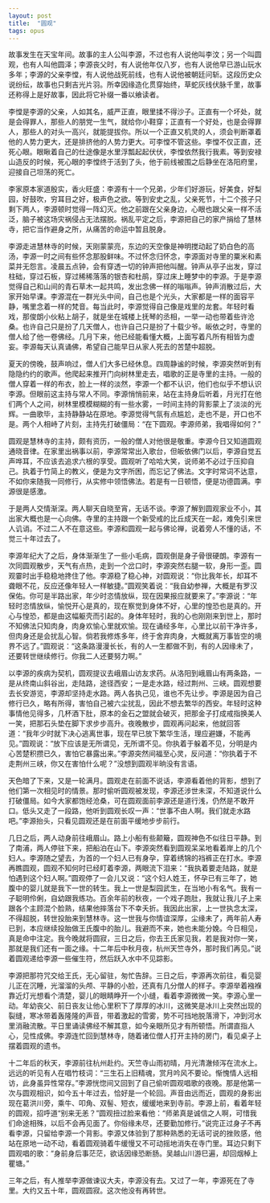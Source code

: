 ```yaml
---
layout: post
title:  "圆观"
tags: opus
---
```


故事发生在天宝年间。故事的主人公叫李源，不过也有人说他叫李汶；另一个叫圆观，也有人叫他圆泽；李源丧父时，有人说他年仅八岁，也有人说他早已游山玩水多年；李源的父亲李憆，有人说他战死前线，也有人说他被朝廷问斩。这段历史众说纷纭，故事也只剩吉光片羽。所幸因缘造化贯穿始终，草蛇灰线伏脉千里，故事还称得上是好故事，因此将它补缀一番以飨读者。

李憆是李源的父亲，人如其名，威严正直，眼里揉不得沙子。正直有一个坏处，就是会得罪人，那些人的朋党一生气，就给你小鞋穿；正直有一个好处，也是会得罪人，那些人的对头一高兴，就能提拔你。所以一个正直又机灵的人，须会判断罩着他的人势力更大，还是排挤他的人势力更大。可李憆不管这些。李憆不仅正直，还死心眼。眼瞅着自己的仕途像是水里浮瓢起起伏伏，李憆依然我行我素。等到安禄山造反的时候，死心眼的李憆终于活到了头，他于前线被围之后静坐在洛阳府里，迎接自己坦荡的死亡。

李家原本家道殷实，香火旺盛：李源有十一个兄弟，少年们好游玩，好美食，好梨园，好鼓吹，穷耳目之好，极声色之欲。等到安史之乱，父亲死节，十二个孩子只剩下两人，李源顿时觉得一阵幻灭。他之前跟在父亲身边，心眼也跟父亲一样不活泛，脑子被这场灾祸侵占无法摆脱。祸乱平定之后，李源把自己的家产捐给了慧林寺，把它当作避身之所，从痛苦的命运中暂且脱身。

李源走进慧林寺的时候，天刚蒙蒙亮，东边的天空像是神明搅动起了奶白色的高汤，李源一时之间有些怀念那股鲜味。不过怀念归怀念，李源面对寺里的粟米和素菜并无怨言。凌晨五点钟，会有穿透一切的钟声把他叫醒。钟声从亭子出发，穿过柱础，穿过石板，穿过稀稀落落的银杏和杜鹃，穿过床上睡梦中的李源。于是李源觉得自己和山间的青石草木一起共鸣，发出念佛一样的嗡嗡声。钟声消散过后，大家开始早课。李源混在一群光头中间，自己也是个光头，大家都是一样的面容平静，嘴里念着一样的梵音。每当此时，李源觉得自己像是戏里的龙套。年轻时看戏，那俊朗小伙粘上胡子，就是坐在城楼上抚琴的丞相，一举一动也带着些许沧桑。也许自己只是扮了几天僧人，也许自己只是扮了十载少爷。皈依之时，寺里的僧人给了他一卷佛经。几月下来，他已经能看懂大概，上面写着凡所有相皆为虚妄。李源每天认真诵佛，希望自己能早日从家人死去的苦楚中超脱。

夏天的傍晚，鼓声响过，僧人们大多已经休息。四周静谧的时候，李源突然听到有隐隐约约的歌声。他爬起来推开门向树林里走去，唱歌的正是寺里的主持。一般的僧人穿着一样的布衣，脸上一样的淡然，李源一个都不认识，他们也似乎不想认识李源。但眼前这主持与常人不同。李源悄悄前来，站在主持身后听着，月光打在他们两个人之间，树林里模模糊糊的有一些水雾，一时间主持的背影蒙上了淡淡的光辉。一曲歌毕，主持静静站在原地。李源觉得气氛有点尴尬，走也不是，开口也不是。两个人相峙了片刻，主持先打破僵局：“在下圆观。李源师弟，我唱得如何？”

圆观是慧林寺的主持，颇有资历，一般的僧人对他很是敬重。李源今日又知道圆观通晓音律。在家里出祸事以前，李源常常出入歌台，但皈依佛门以后，李源自觉五声哗耳，不应该去追求六根的享受。圆观听了哈哈大笑，说师弟不必过于压抑自己。执着于竹简上的教义，便是为文字所困，而忘记了佛法。文字时常词不达意，不如你来随我一同修行，从实修中领悟佛法。若是有一日顿悟，便是功德圆满。李源很是感激。

于是两人交情渐深。两人聊天自晓至宵，无话不谈。李源了解到圆观家业不小，其出家大概也是一心向佛。寺里的主持跟一个新受戒的比丘成天在一起，难免引来世人讥诮。不过二人不在意这些。李源和圆观一起与佛论禅，说着旁人不懂的话，不觉三十年过去了。

李源年纪大了之后，身体渐渐生了一些小毛病，圆观倒是身子骨很硬朗。李源有一次同圆观散步，天气有点热，走到一个岔口时，李源突然右腿一软，身形一歪。圆观霎时出手稳稳地搀住了他。李源稳了稳心神，对圆观说：“你比我年长，却耳不聋眼不花，反应还像年轻人一样敏捷。”圆观笑着说：“我自幼参禅，大概是有罗汉保佑。你可是半路出家，年少时恣情放纵，现在因果报应就要来了。”李源说：“年轻时恣情放纵，愉悦开心是真的，现在察觉到身体不好，心里的惶恐也是真的。开心与惶恐，都是由这幅躯壳而引起的。身体年轻时，我的心也刚刚来到世上，那时不知佛法只知肉身，肉身欢愉心里就欢愉。现在诵经多年，心里比以前干净许多，但肉身还是会扰乱心智。倘若我修炼多年，终于舍弃肉身，大概就离万事皆空的境界不远了。”圆观说：“这条路漫漫长长，有的人一生都做不到，有的人因缘未了，还要转世继续修行。你我二人还要努力啊。”

以李源的疾病为契机，圆观提议去峨眉山访友求药。从洛阳到峨眉山有两条路，一是从终南山斜谷出，走陆路，途径西安；一是走水路，经过荆州、三峡。圆观想要去长安游览，李源却坚持走水路。两人各执己见，谁也不先让步。李源是因为自己修行已久，略有所得，害怕自己被六尘扰乱，因此不想去繁华的西安。年轻时这种事情他见得多，几杯酒下肚，原本的金石之盟就会破灭，把那金子打成戒指换美人一笑，把那石头垫在脚下求步步高升。夜晚散步，圆观再问起来，他就回答道：“我年少时就下决心逃离世事，现在早已放下繁华生活，理应避嫌，不能再见。”圆观说：“放下应该是无所谓见，无所谓不见。你执着于躲着不见，分明是内心苦楚积攒已久，害怕它暴露出来。”李源突然间福至心灵，反问道：“你执着于不走荆州三峡，你又在害怕什么呢？”没想到圆观半晌没有言语。

天色暗了下来，又是一轮满月。圆观走在前面不说话，李源看着他的背影，想到了他们第一次相见时的情景。那时偷听圆观被发现，李源还涉世未深，不知道说什么打破僵局。如今大家都饱经沧桑，可在圆观面前李源还是道行浅，仍然是不敢开口。低头又走了一段路，他听到圆观长叹一声：“世事不由人啊。我们就走水路吧。”李源抬头，只看见圆观还是在前面平缓地步步前行。

几日之后，两人动身前往峨眉山。路上小船有些颠簸，圆观神色不似往日平静。到了南浦，两人停驻下来，把船泊在山下。李源突然看到圆观呆呆地看着岸上的几个妇人。李源随之望去，为首的一个妇人已有身孕，穿着绣锦的裆裤正在打水。李源再瞧圆观，圆观不知何时已经盯着李源，两眼流下泪来：“我执着要走陆路，就是怕遇到这个妇人啊。”圆观停了一会儿又说：“这个妇人姓王，怀孕已有三年了，她腹中的婴儿就是我下一世的转生。我上一世是梨园武生，在当地小有名气。我有一子聪明伶俐，自幼跟我练功。百余年前的秋夜，一个戏子跑肚，我就让我儿子上来跟各个主顾混个脸熟，结果他摔落台下不幸夭折。我因此出家，上一世执念太深，不得超脱，转世投胎来到慧林寺。这一世我与你情谊深厚，尘缘未了，两年前人寿已到，本应继续投胎做王氏腹中的胎儿。我避而不来，她也未能分娩。今日相见，真是命中注定。我今晚就将圆寂，三日之后，你去王氏家见我，若是我对你一笑，那就是我们还有一面之缘。十二年后中秋月夜，杭州天竺寺外，那时我们再见。”说着圆观递给李源一些催生符，然后跃入水中不见踪影。

李源把那符咒交给王氏，无心留驻，匆忙告辞。三日之后，李源再次前往，看见婴儿正在沉睡，光溜溜的头颅、平静的小脸，还真有几分僧人的样子。李源举着襁褓靠近灯光想看个清楚，婴儿的眼睛睁开一个小缝，看着李源微微一笑。李源心里一动。年幼丧父、前日丧友让他心里积下了厚厚的冰川，这微笑是冰川上突然出现的裂缝，寒冰带着轰隆隆的声音，带着激起的雪雾，势不可挡地脱落滑下，冲到河水里消融流散。平日里诵读佛经不解其意，如今亲眼所见才有所顿悟。所谓直指人心，见性成佛。李源连忙回到慧林寺，随着诸位僧人打开主持的房门，看见桌子上摆着圆观的遗书。

十二年后的秋天，李源前往杭州赴约。天竺寺山雨初晴，月光清澈倾泻在流水上。远远的听见有人在唱竹枝词：“三生石上旧精魂，赏月吟风不要论。惭愧情人远相访，此身虽异性常存。”李源恍惚间又回到了自己偷听圆观唱歌的夜晚。那是他第一次与圆观相识，如今五十年过去，恰好是一个轮回。声音由远而近，圆观的身影出现在葛洪川旁，乘牛、叩角、双髻、短衣，缓缓地来到寺前。李源上前，看着年轻的圆观，招呼道“别来无恙？”圆观扭过脸来看他：“师弟真是诚信之人啊，可惜我们命途相殊，以后不会再见面了。你俗缘未尽，还要勤加修行。”说完正过身子不再看李源，只留给李源一个背影。李源又体验到了那种熟悉的无话可说的挫败感，他站在原地一动不动，看着圆观骑着牛缓慢又不可动摇地消失在寺门里。耳边只剩下圆观唱的歌：“身前身后事茫茫，欲话因缘恐断肠。吴越山川游巳遍，却回烟棹上瞿塘。”

三年之后，有人推举李源做谏议大夫，李源没有去。又过了一年，李源死在了寺里。大约又五十年，圆观圆寂。这次他没有再转世。
